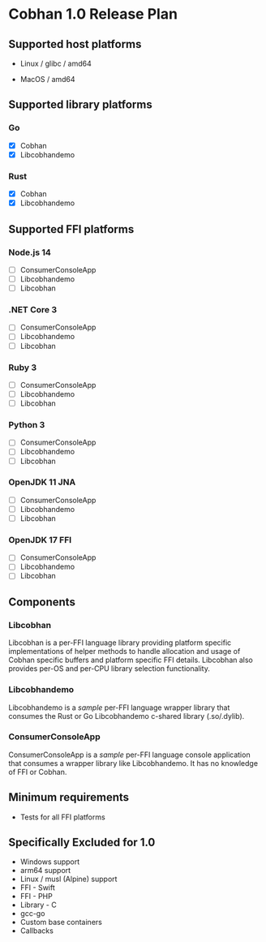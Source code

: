 # Cobhan 1.0 Release Plan

## Supported host platforms

* Linux / glibc / amd64

* MacOS / amd64

## Supported library platforms

### Go

- [x] Cobhan
- [x] Libcobhandemo

### Rust

- [x] Cobhan
- [x] Libcobhandemo

## Supported FFI platforms

### Node.js 14

- [ ] ConsumerConsoleApp
- [ ] Libcobhandemo
- [ ] Libcobhan

### .NET Core 3

- [ ] ConsumerConsoleApp
- [ ] Libcobhandemo
- [ ] Libcobhan

### Ruby 3

- [ ] ConsumerConsoleApp
- [ ] Libcobhandemo
- [ ] Libcobhan

### Python 3

- [ ] ConsumerConsoleApp
- [ ] Libcobhandemo
- [ ] Libcobhan

### OpenJDK 11 JNA

- [ ] ConsumerConsoleApp
- [ ] Libcobhandemo
- [ ] Libcobhan

### OpenJDK 17 FFI

- [ ] ConsumerConsoleApp
- [ ] Libcobhandemo
- [ ] Libcobhan

## Components

### Libcobhan

Libcobhan is a per-FFI language library providing platform specific implementations of helper methods to handle allocation and usage of Cobhan specific buffers and platform specific FFI details.  Libcobhan also provides per-OS and per-CPU library selection functionality.

### Libcobhandemo

Libcobhandemo is a *sample* per-FFI language wrapper library that consumes the Rust or Go Libcobhandemo c-shared library (.so/.dylib).

### ConsumerConsoleApp

ConsumerConsoleApp is a *sample* per-FFI language console application that consumes a wrapper library like Libcobhandemo.  It has no knowledge of FFI or Cobhan.

## Minimum requirements

* Tests for all FFI platforms

## Specifically Excluded for 1.0

* Windows support
* arm64 support
* Linux / musl (Alpine) support
* FFI - Swift
* FFI - PHP
* Library - C
* gcc-go
* Custom base containers
* Callbacks
